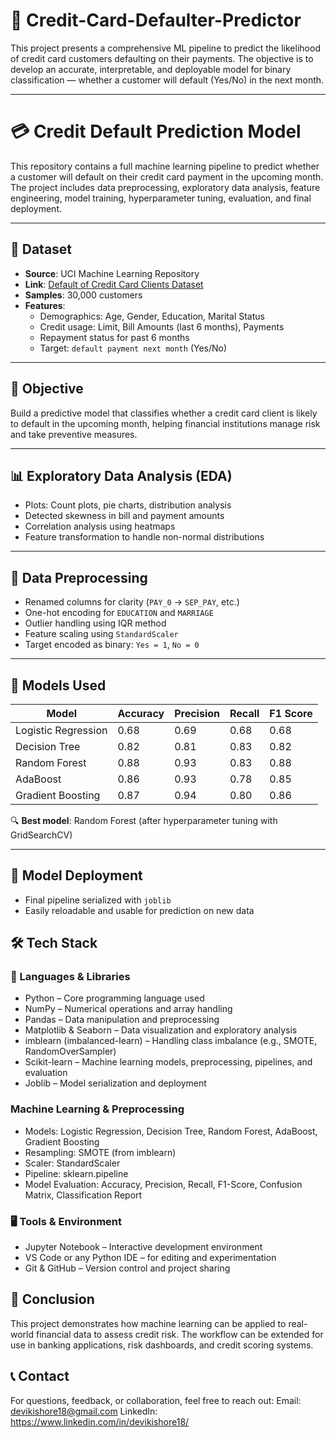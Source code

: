 # 🪪 Credit-Card-Defaulter-Predictor
This project presents a comprehensive ML pipeline to predict the likelihood of credit card customers defaulting on their payments. The objective is to develop an accurate, interpretable, and deployable model for binary classification — whether a customer will default (Yes/No) in the next month.

---

# 💳 Credit Default Prediction Model

This repository contains a full machine learning pipeline to predict whether a customer will default on their credit card payment in the upcoming month. The project includes data preprocessing, exploratory data analysis, feature engineering, model training, hyperparameter tuning, evaluation, and final deployment.

---

## 📁 Dataset

- **Source**: UCI Machine Learning Repository  
- **Link**: [Default of Credit Card Clients Dataset](https://archive.ics.uci.edu/ml/datasets/default+of+credit+card+clients)  
- **Samples**: 30,000 customers  
- **Features**:
  - Demographics: Age, Gender, Education, Marital Status
  - Credit usage: Limit, Bill Amounts (last 6 months), Payments
  - Repayment status for past 6 months
  - Target: `default payment next month` (Yes/No)

---

## 🎯 Objective

Build a predictive model that classifies whether a credit card client is likely to default in the upcoming month, helping financial institutions manage risk and take preventive measures.

---

## 📊 Exploratory Data Analysis (EDA)

- Plots: Count plots, pie charts, distribution analysis
- Detected skewness in bill and payment amounts
- Correlation analysis using heatmaps
- Feature transformation to handle non-normal distributions

---

## 🧹 Data Preprocessing

- Renamed columns for clarity (`PAY_0` → `SEP_PAY`, etc.)
- One-hot encoding for `EDUCATION` and `MARRIAGE`
- Outlier handling using IQR method
- Feature scaling using `StandardScaler`
- Target encoded as binary: `Yes = 1`, `No = 0`

---

## 🤖 Models Used

| Model                | Accuracy | Precision | Recall | F1 Score |
|---------------------|----------|-----------|--------|----------|
| Logistic Regression | 0.68     | 0.69      | 0.68   | 0.68     |
| Decision Tree       | 0.82     | 0.81      | 0.83   | 0.82     |
| Random Forest       | 0.88     | 0.93      | 0.83   | 0.88     |
| AdaBoost            | 0.86     | 0.93      | 0.78   | 0.85     |
| Gradient Boosting   | 0.87     | 0.94      | 0.80   | 0.86     |

🔍 **Best model**: Random Forest (after hyperparameter tuning with GridSearchCV)

---

## 🔁 Model Deployment

- Final pipeline serialized with `joblib`
- Easily reloadable and usable for prediction on new data

## 🛠 Tech Stack
### 🔢 Languages & Libraries
- Python – Core programming language used
- NumPy – Numerical operations and array handling
- Pandas – Data manipulation and preprocessing
- Matplotlib & Seaborn – Data visualization and exploratory analysis
- imblearn (imbalanced-learn) – Handling class imbalance (e.g., SMOTE, RandomOverSampler)
- Scikit-learn – Machine learning models, preprocessing, pipelines, and evaluation
- Joblib – Model serialization and deployment

### Machine Learning & Preprocessing
- Models: Logistic Regression, Decision Tree, Random Forest, AdaBoost, Gradient Boosting
- Resampling: SMOTE (from imblearn)
- Scaler: StandardScaler
- Pipeline: sklearn.pipeline
- Model Evaluation: Accuracy, Precision, Recall, F1-Score, Confusion Matrix, Classification Report

### 🖥️ Tools & Environment
- Jupyter Notebook – Interactive development environment
- VS Code or any Python IDE – for editing and experimentation
- Git & GitHub – Version control and project sharing

## 📌 Conclusion

This project demonstrates how machine learning can be applied to real-world financial data to assess credit risk. The workflow can be extended for use in banking applications, risk dashboards, and credit scoring systems.

## **📞 Contact**
For questions, feedback, or collaboration, feel free to reach out:
Email: devikishore18@gmail.com
LinkedIn: https://www.linkedin.com/in/devikishore18/



 
